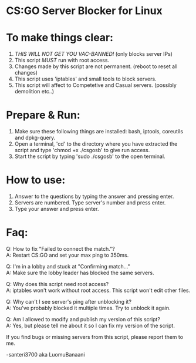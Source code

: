 # CS:GO Server Blocker for Linux

# To make things clear:

1. *THIS WILL NOT GET YOU VAC-BANNED!* (only blocks server IPs)
2. This script *MUST* run with root access.
3. Changes made by this script are not permanent. (reboot to reset all changes)
4. This script uses 'iptables' and small tools to block servers.
5. This script will affect to Competetive and Casual servers. (possibly demolition etc..)

# Prepare & Run:

1. Make sure these following things are installed: bash, iptools, coreutils and dpkg-query.
2. Open a terminal, 'cd' to the directory where you have extracted the script 
and type 'chmod +x ./csgosb' to give run access.
3. Start the script by typing 'sudo ./csgosb' to the open terminal.

# How to use:

1. Answer to the questions by typing the answer and pressing enter.
2. Servers are numbered. Type server's number and press enter.
3. Type your answer and press enter.

# Faq:

Q: How to fix "Failed to connect the match."?<br>
A: Restart CS:GO and set your max ping to 350ms.

Q: I'm in a lobby and stuck at "Confirming match..."<br>
A: Make sure the lobby leader has blocked the same servers.

Q: Why does this script need root access?<br>
A: iptables won't work without root access. This script won't edit other files.

Q: Why can't I see server's ping after unblocking it?<br>
A: You've probably blocked it multiple times. Try to unblock it again.

Q: Am I allowed to modify and publish my version of this script?<br>
A: Yes, but please tell me about it so I can fix my version of the script.

If you find bugs or missing servers from this script, please report them to me.

-santeri3700 aka LuomuBanaani
